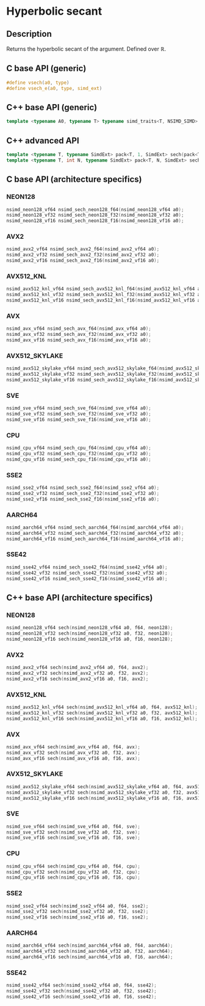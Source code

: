 <!--

Copyright (c) 2019 Agenium Scale

Permission is hereby granted, free of charge, to any person obtaining a copy
of this software and associated documentation files (the "Software"), to deal
in the Software without restriction, including without limitation the rights
to use, copy, modify, merge, publish, distribute, sublicense, and/or sell
copies of the Software, and to permit persons to whom the Software is
furnished to do so, subject to the following conditions:

The above copyright notice and this permission notice shall be included in all
copies or substantial portions of the Software.

THE SOFTWARE IS PROVIDED "AS IS", WITHOUT WARRANTY OF ANY KIND, EXPRESS OR
IMPLIED, INCLUDING BUT NOT LIMITED TO THE WARRANTIES OF MERCHANTABILITY,
FITNESS FOR A PARTICULAR PURPOSE AND NONINFRINGEMENT. IN NO EVENT SHALL THE
AUTHORS OR COPYRIGHT HOLDERS BE LIABLE FOR ANY CLAIM, DAMAGES OR OTHER
LIABILITY, WHETHER IN AN ACTION OF CONTRACT, TORT OR OTHERWISE, ARISING FROM,
OUT OF OR IN CONNECTION WITH THE SOFTWARE OR THE USE OR OTHER DEALINGS IN THE
SOFTWARE.

-->

# Hyperbolic secant

## Description

Returns the hyperbolic secant of the argument. Defined over $ℝ$.

## C base API (generic)

```c
#define vsech(a0, type)
#define vsech_e(a0, type, simd_ext)
```

## C++ base API (generic)

```c++
template <typename A0, typename T> typename simd_traits<T, NSIMD_SIMD>::simd_vector sech(A0 a0, T);
```

## C++ advanced API

```c++
template <typename T, typename SimdExt> pack<T, 1, SimdExt> sech(pack<T, 1, SimdExt> const& a0);
template <typename T, int N, typename SimdExt> pack<T, N, SimdExt> sech(pack<T, N, SimdExt> const& a0);
```

## C base API (architecture specifics)

### NEON128

```c
nsimd_neon128_vf64 nsimd_sech_neon128_f64(nsimd_neon128_vf64 a0);
nsimd_neon128_vf32 nsimd_sech_neon128_f32(nsimd_neon128_vf32 a0);
nsimd_neon128_vf16 nsimd_sech_neon128_f16(nsimd_neon128_vf16 a0);
```

### AVX2

```c
nsimd_avx2_vf64 nsimd_sech_avx2_f64(nsimd_avx2_vf64 a0);
nsimd_avx2_vf32 nsimd_sech_avx2_f32(nsimd_avx2_vf32 a0);
nsimd_avx2_vf16 nsimd_sech_avx2_f16(nsimd_avx2_vf16 a0);
```

### AVX512_KNL

```c
nsimd_avx512_knl_vf64 nsimd_sech_avx512_knl_f64(nsimd_avx512_knl_vf64 a0);
nsimd_avx512_knl_vf32 nsimd_sech_avx512_knl_f32(nsimd_avx512_knl_vf32 a0);
nsimd_avx512_knl_vf16 nsimd_sech_avx512_knl_f16(nsimd_avx512_knl_vf16 a0);
```

### AVX

```c
nsimd_avx_vf64 nsimd_sech_avx_f64(nsimd_avx_vf64 a0);
nsimd_avx_vf32 nsimd_sech_avx_f32(nsimd_avx_vf32 a0);
nsimd_avx_vf16 nsimd_sech_avx_f16(nsimd_avx_vf16 a0);
```

### AVX512_SKYLAKE

```c
nsimd_avx512_skylake_vf64 nsimd_sech_avx512_skylake_f64(nsimd_avx512_skylake_vf64 a0);
nsimd_avx512_skylake_vf32 nsimd_sech_avx512_skylake_f32(nsimd_avx512_skylake_vf32 a0);
nsimd_avx512_skylake_vf16 nsimd_sech_avx512_skylake_f16(nsimd_avx512_skylake_vf16 a0);
```

### SVE

```c
nsimd_sve_vf64 nsimd_sech_sve_f64(nsimd_sve_vf64 a0);
nsimd_sve_vf32 nsimd_sech_sve_f32(nsimd_sve_vf32 a0);
nsimd_sve_vf16 nsimd_sech_sve_f16(nsimd_sve_vf16 a0);
```

### CPU

```c
nsimd_cpu_vf64 nsimd_sech_cpu_f64(nsimd_cpu_vf64 a0);
nsimd_cpu_vf32 nsimd_sech_cpu_f32(nsimd_cpu_vf32 a0);
nsimd_cpu_vf16 nsimd_sech_cpu_f16(nsimd_cpu_vf16 a0);
```

### SSE2

```c
nsimd_sse2_vf64 nsimd_sech_sse2_f64(nsimd_sse2_vf64 a0);
nsimd_sse2_vf32 nsimd_sech_sse2_f32(nsimd_sse2_vf32 a0);
nsimd_sse2_vf16 nsimd_sech_sse2_f16(nsimd_sse2_vf16 a0);
```

### AARCH64

```c
nsimd_aarch64_vf64 nsimd_sech_aarch64_f64(nsimd_aarch64_vf64 a0);
nsimd_aarch64_vf32 nsimd_sech_aarch64_f32(nsimd_aarch64_vf32 a0);
nsimd_aarch64_vf16 nsimd_sech_aarch64_f16(nsimd_aarch64_vf16 a0);
```

### SSE42

```c
nsimd_sse42_vf64 nsimd_sech_sse42_f64(nsimd_sse42_vf64 a0);
nsimd_sse42_vf32 nsimd_sech_sse42_f32(nsimd_sse42_vf32 a0);
nsimd_sse42_vf16 nsimd_sech_sse42_f16(nsimd_sse42_vf16 a0);
```

## C++ base API (architecture specifics)

### NEON128

```c
nsimd_neon128_vf64 sech(nsimd_neon128_vf64 a0, f64, neon128);
nsimd_neon128_vf32 sech(nsimd_neon128_vf32 a0, f32, neon128);
nsimd_neon128_vf16 sech(nsimd_neon128_vf16 a0, f16, neon128);
```

### AVX2

```c
nsimd_avx2_vf64 sech(nsimd_avx2_vf64 a0, f64, avx2);
nsimd_avx2_vf32 sech(nsimd_avx2_vf32 a0, f32, avx2);
nsimd_avx2_vf16 sech(nsimd_avx2_vf16 a0, f16, avx2);
```

### AVX512_KNL

```c
nsimd_avx512_knl_vf64 sech(nsimd_avx512_knl_vf64 a0, f64, avx512_knl);
nsimd_avx512_knl_vf32 sech(nsimd_avx512_knl_vf32 a0, f32, avx512_knl);
nsimd_avx512_knl_vf16 sech(nsimd_avx512_knl_vf16 a0, f16, avx512_knl);
```

### AVX

```c
nsimd_avx_vf64 sech(nsimd_avx_vf64 a0, f64, avx);
nsimd_avx_vf32 sech(nsimd_avx_vf32 a0, f32, avx);
nsimd_avx_vf16 sech(nsimd_avx_vf16 a0, f16, avx);
```

### AVX512_SKYLAKE

```c
nsimd_avx512_skylake_vf64 sech(nsimd_avx512_skylake_vf64 a0, f64, avx512_skylake);
nsimd_avx512_skylake_vf32 sech(nsimd_avx512_skylake_vf32 a0, f32, avx512_skylake);
nsimd_avx512_skylake_vf16 sech(nsimd_avx512_skylake_vf16 a0, f16, avx512_skylake);
```

### SVE

```c
nsimd_sve_vf64 sech(nsimd_sve_vf64 a0, f64, sve);
nsimd_sve_vf32 sech(nsimd_sve_vf32 a0, f32, sve);
nsimd_sve_vf16 sech(nsimd_sve_vf16 a0, f16, sve);
```

### CPU

```c
nsimd_cpu_vf64 sech(nsimd_cpu_vf64 a0, f64, cpu);
nsimd_cpu_vf32 sech(nsimd_cpu_vf32 a0, f32, cpu);
nsimd_cpu_vf16 sech(nsimd_cpu_vf16 a0, f16, cpu);
```

### SSE2

```c
nsimd_sse2_vf64 sech(nsimd_sse2_vf64 a0, f64, sse2);
nsimd_sse2_vf32 sech(nsimd_sse2_vf32 a0, f32, sse2);
nsimd_sse2_vf16 sech(nsimd_sse2_vf16 a0, f16, sse2);
```

### AARCH64

```c
nsimd_aarch64_vf64 sech(nsimd_aarch64_vf64 a0, f64, aarch64);
nsimd_aarch64_vf32 sech(nsimd_aarch64_vf32 a0, f32, aarch64);
nsimd_aarch64_vf16 sech(nsimd_aarch64_vf16 a0, f16, aarch64);
```

### SSE42

```c
nsimd_sse42_vf64 sech(nsimd_sse42_vf64 a0, f64, sse42);
nsimd_sse42_vf32 sech(nsimd_sse42_vf32 a0, f32, sse42);
nsimd_sse42_vf16 sech(nsimd_sse42_vf16 a0, f16, sse42);
```